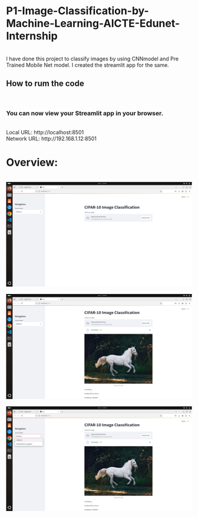 # P1-Image-Classification-by-Machine-Learning-AICTE-Edunet-Internship
<br>
I have done this project to classify images by using CNNmodel and Pre Trained Mobile Net model. I created the streamlit app for the same.
<br>
<h2>How to rum the code</h2>
<br>
<h3>You can now view your Streamlit app in your browser.</h3>
<br>
  Local URL: http://localhost:8501
  <br>
  Network URL: http://192.168.1.12:8501
<br>
<h1>Overview:</h1>
<br>
<img src="./img-1.png">
<br>
<br>
<img src="./img-2.png">
<br>
<br>
<img src="./img-3.png">
